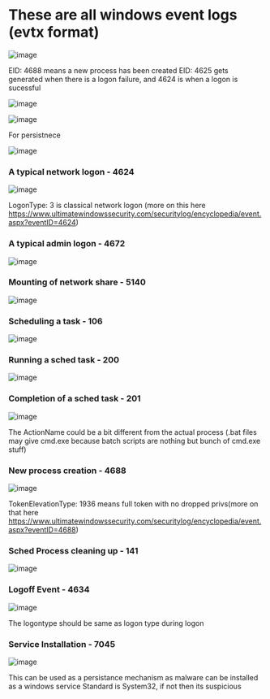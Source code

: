 # These are all windows event logs (evtx format)
![image](https://user-images.githubusercontent.com/64488123/184599765-14af2eb6-8deb-48af-842f-eb8bdc94c6df.png)

EID: 4688 means a new process has been created
EID: 4625 gets generated when there is a logon failure, and 4624 is when a logon is sucessful

![image](https://user-images.githubusercontent.com/64488123/184603555-65435c91-6d24-4f79-9412-84d6da33a90a.png)

![image](https://user-images.githubusercontent.com/64488123/184603863-b81f19b8-c43e-439b-9a1b-02c2d1686139.png)

For persistnece

![image](https://user-images.githubusercontent.com/64488123/184604851-775872f4-fa3b-4159-9320-8faf93b7f36c.png)


### A typical network logon - 4624
![image](https://user-images.githubusercontent.com/64488123/184600414-6269fbb2-d122-4bed-99b9-024880306782.png)

LogonType: 3 is classical network logon (more on this here https://www.ultimatewindowssecurity.com/securitylog/encyclopedia/event.aspx?eventID=4624)

### A typical admin logon - 4672
![image](https://user-images.githubusercontent.com/64488123/184600831-27b684b4-a545-4e0a-83c6-834a79145564.png)

### Mounting of network share - 5140
![image](https://user-images.githubusercontent.com/64488123/184601045-3c54ecc3-d287-4a70-b90d-b59ad6217fcd.png)

### Scheduling a task - 106
![image](https://user-images.githubusercontent.com/64488123/184601381-593f165b-6015-4fc6-8d64-81a20ea5a683.png)

### Running a sched task - 200
![image](https://user-images.githubusercontent.com/64488123/184601777-3bae5910-2b82-4f0f-85c4-b13780319a9c.png)

### Completion of a sched task - 201
![image](https://user-images.githubusercontent.com/64488123/184602693-a18d89c3-986e-402f-a882-5bf8da28e745.png)

The ActionName could be a bit different from the actual process (.bat files may give cmd.exe because batch scripts are nothing but bunch of cmd.exe stuff)

### New process creation - 4688
![image](https://user-images.githubusercontent.com/64488123/184602351-c7df76cd-c8b0-4af0-a497-e9ae3a3ecc94.png)

TokenElevationType: 1936 means full token with no dropped privs(more on that here https://www.ultimatewindowssecurity.com/securitylog/encyclopedia/event.aspx?eventID=4688)

### Sched Process cleaning up - 141
![image](https://user-images.githubusercontent.com/64488123/184602909-f4d86e37-d50f-410c-8131-b756c0033261.png)

### Logoff Event - 4634
![image](https://user-images.githubusercontent.com/64488123/184602970-af30e3a1-9850-47b0-86fb-984be0c426ed.png)

The logontype should be same as logon type during logon

### Service Installation - 7045
![image](https://user-images.githubusercontent.com/64488123/184604970-7e8bc294-2e2e-4756-a473-5685994e8da3.png)

This can be used as a persistance mechanism as malware can be installed as a windows service
Standard is System32, if not then its suspicious
